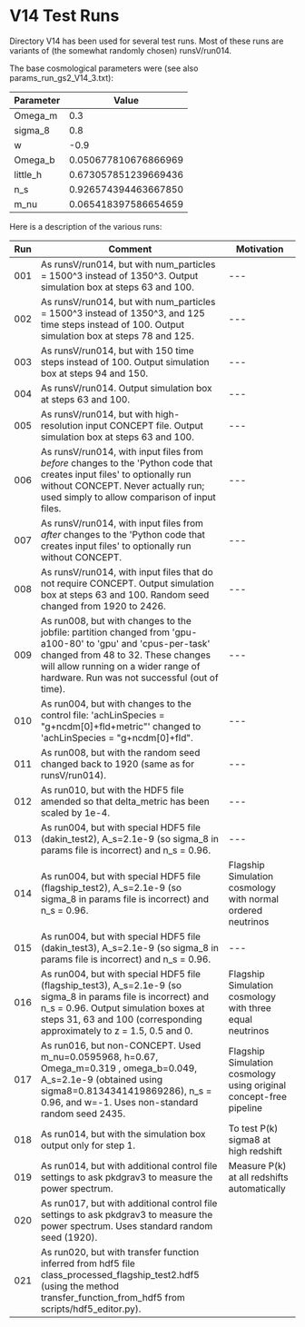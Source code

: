 # V14 Test Runs

Directory V14 has been used for several test runs. Most of these runs are variants of (the somewhat randomly chosen) runsV/run014.

The base cosmological parameters were (see also params_run_gs2_V14_3.txt):

| Parameter | Value |
| --- | --- |
| Omega_m | 0.3  |
| sigma_8 | 0.8 |
| w | -0.9 |
| Omega_b | 0.050677810676866969 |
| little_h | 0.673057851239669436 |
| n_s | 0.926574394463667850 |
| m_nu | 0.065418397586654659 |

Here is a description of the various runs:

| Run | Comment | Motivation |
| --- | --- | --- |
| 001 | As runsV/run014, but with num_particles = 1500^3 instead of 1350^3. Output simulation box at steps 63 and 100.| --- |
| 002 | As runsV/run014, but with num_particles = 1500^3 instead of 1350^3, and 125 time steps instead of 100. Output simulation box at steps 78 and 125. | --- |
| 003 | As runsV/run014, but with 150 time steps instead of 100. Output simulation box at steps 94 and 150. | --- |
| 004 | As runsV/run014. Output simulation box at steps 63 and 100. | --- |
| 005 | As runsV/run014, but with high-resolution input CONCEPT file. Output simulation box at steps 63 and 100. | --- |
| 006 | As runsV/run014, with input files from _before_ changes to the 'Python code that creates input files' to optionally run without CONCEPT. Never actually run; used simply to allow comparison of input files. | --- |
| 007 | As runsV/run014, with input files from _after_ changes to the 'Python code that creates input files' to optionally run without CONCEPT. | --- |
| 008 | As runsV/run014, with input files that do not require CONCEPT. Output simulation box at steps 63 and 100. Random seed changed from 1920 to 2426. | --- |
| 009 | As run008, but with changes to the jobfile: partition changed from 'gpu-a100-80' to 'gpu' and 'cpus-per-task' changed from 48 to 32. These changes will allow running on a wider range of hardware. Run was not successful (out of time). | --- |
| 010 | As run004, but with changes to the control file: 'achLinSpecies    = "g+ncdm[0]+fld+metric"' changed to 'achLinSpecies    = "g+ncdm[0]+fld". | --- |
| 011 | As run008, but with the random seed changed back to 1920 (same as for runsV/run014). | --- |
| 012 | As run010, but with the HDF5 file amended so that delta_metric has been scaled by 1e-4. | --- |
| 013 | As run004, but with special HDF5 file (dakin_test2), A_s=2.1e-9 (so sigma_8 in params file is incorrect) and n_s = 0.96. | --- |
| 014 | As run004, but with special HDF5 file (flagship_test2), A_s=2.1e-9 (so sigma_8 in params file is incorrect) and n_s = 0.96. | Flagship Simulation cosmology with normal ordered neutrinos |
| 015 | As run004, but with special HDF5 file (dakin_test3), A_s=2.1e-9 (so sigma_8 in params file is incorrect) and n_s = 0.96. |  --- |
| 016 | As run004, but with special HDF5 file (flagship_test3), A_s=2.1e-9 (so sigma_8 in params file is incorrect) and n_s = 0.96. Output simulation boxes at steps 31, 63 and 100 (corresponding approximately to z = 1.5, 0.5 and 0. | Flagship Simulation cosmology with three equal neutrinos |
| 017 | As run016, but non-CONCEPT. Used m_nu=0.0595968, h=0.67, Omega_m=0.319 , omega_b=0.049, A_s=2.1e-9 (obtained using sigma8=0.8134341419869286), n_s = 0.96, and w=-1. Uses non-standard random seed 2435. | Flagship Simulation cosmology using original concept-free pipeline  |
| 018 | As run014, but with the simulation box output only for step 1. | To test P(k) sigma8 at high redshift |
| 019 | As run014, but with additional control file settings to ask pkdgrav3 to measure the power spectrum. | Measure P(k) at all redshifts automatically |
| 020 | As run017, but with additional control file settings to ask pkdgrav3 to measure the power spectrum. Uses standard random seed (1920). | |
| 021 | As run020, but with transfer function inferred from hdf5 file class_processed_flagship_test2.hdf5 (using the method transfer_function_from_hdf5 from scripts/hdf5_editor.py). | |